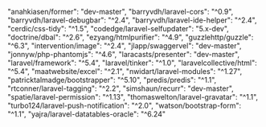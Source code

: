 "anahkiasen/former": "dev-master",
"barryvdh/laravel-cors": "^0.9",
"barryvdh/laravel-debugbar": "^2.4",
"barryvdh/laravel-ide-helper": "^2.4",
"cerdic/css-tidy": "^1.5",
"codedge/laravel-selfupdater": "5.x-dev",
"doctrine/dbal": "^2.6",
"ezyang/htmlpurifier": "^4.9",
"guzzlehttp/guzzle": "^6.3",
"intervention/image": "^2.4",
"jlapp/swaggervel": "dev-master",
"jonnyw/php-phantomjs": "^4.6",
"laracasts/presenter": "dev-master",
"laravel/framework": "^5.4",
"laravel/tinker": "^1.0",
"laravelcollective/html": "^5.4",
"maatwebsite/excel": "^2.1",
"nwidart/laravel-modules": "^1.27",
"patricktalmadge/bootstrapper": "^5.10",
"predis/predis": "^1.1",
"rtconner/laravel-tagging": "^2.2",
"simshaun/recurr": "dev-master",
"spatie/laravel-permission": "^1.13",
"thomaswelton/laravel-gravatar": "^1.1",
"turbo124/laravel-push-notification": "^2.0",
"watson/bootstrap-form": "^1.1",
"yajra/laravel-datatables-oracle": "^6.24"





